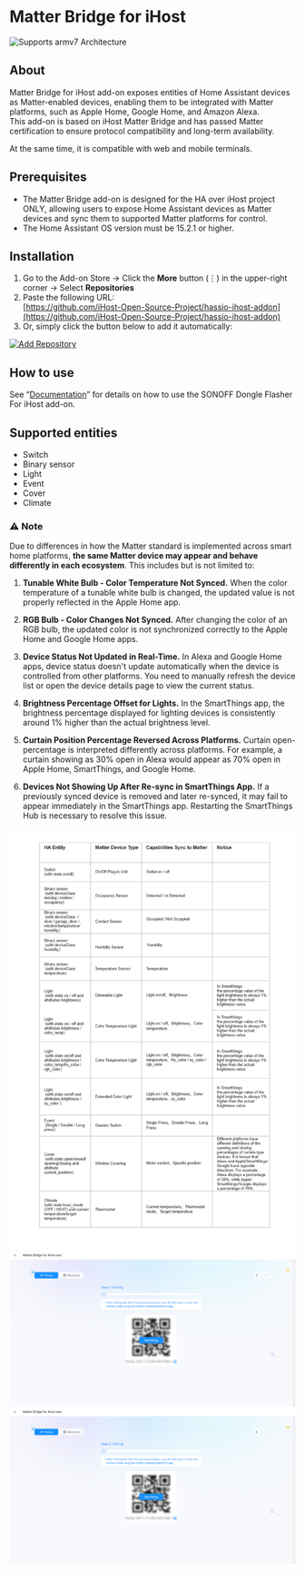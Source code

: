 # Matter Bridge for iHost

![Supports armv7 Architecture](https://img.shields.io/badge/armv7-yes-green.svg)

## About

Matter Bridge for iHost add-on exposes entities of Home Assistant devices as Matter-enabled devices, enabling them to be integrated with Matter platforms, such as Apple Home, Google Home, and Amazon Alexa.  
This add-on is based on iHost Matter Bridge and has passed Matter certification to ensure protocol compatibility and long-term availability.

At the same time, it is compatible with web and mobile terminals.

## Prerequisites

- The Matter Bridge add-on is designed for the HA over iHost project ONLY, allowing users to expose Home Assistant devices as Matter devices and sync them to supported Matter platforms for control.
- The Home Assistant OS version must be 15.2.1 or higher.

## Installation
1. Go to the Add-on Store → Click the **More** button (⋮) in the upper-right corner → Select **Repositories**  
2. Paste the following URL:  
   [https://github.com/iHost-Open-Source-Project/hassio-ihost-addon](https://github.com/iHost-Open-Source-Project/hassio-ihost-addon)  
3. Or, simply click the button below to add it automatically:

[![Add Repository](https://my.home-assistant.io/badges/supervisor_add_addon_repository.svg)](https://my.home-assistant.io/redirect/supervisor_add_addon_repository/?repository_url=https%3A%2F%2Fgithub.com%2FiHost-Open-Source-Project%2Fhassio-ihost-addon)

## How to use
See “[Documentation](https://github.com/iHost-Open-Source-Project/hassio-ihost-addon/blob/master/hassio-ihost-matter-bridge-addon/DOCS.md)” for details on how to use the SONOFF Dongle Flasher For iHost add-on.


## Supported entities
-   Switch
-   Binary sensor
-   Light
-   Event 
-   Cover 
-   Climate

### ⚠️ Note

Due to differences in how the Matter standard is implemented across smart home platforms, **the same Matter device may appear and behave differently in each ecosystem**. This includes but is not limited to:

1. **Tunable White Bulb - Color Temperature Not Synced.**
   When the color temperature of a tunable white bulb is changed, the updated value is not properly reflected in the Apple Home app.

2. **RGB Bulb - Color Changes Not Synced.**
   After changing the color of an RGB bulb, the updated color is not synchronized correctly to the Apple Home and Google Home apps.

3. **Device Status Not Updated in Real-Time.**
   In Alexa and Google Home apps, device status doesn't update automatically when the device is controlled from other platforms. You need to manually refresh the device list or open the device details page to view the current status.

4. **Brightness Percentage Offset for Lights.**
   In the SmartThings app, the brightness percentage displayed for lighting devices is consistently around 1% higher than the actual brightness level.

5. **Curtain Position Percentage Reversed Across Platforms.**
   Curtain open-percentage is interpreted differently across platforms. For example, a curtain showing as 30% open in Alexa would appear as 70% open in Apple Home, SmartThings, and Google Home.

6. **Devices Not Showing Up After Re-sync in SmartThings App.**
   If a previously synced device is removed and later re-synced, it may fail to appear immediately in the SmartThings app. Restarting the SmartThings Hub is necessary to resolve this issue.

![image](https://raw.githubusercontent.com/iHost-Open-Source-Project/hassio-ihost-addon/refs/heads/master/hassio-ihost-matter-bridge-addon/images/support-devices.png)
![image](https://raw.githubusercontent.com/iHost-Open-Source-Project/hassio-ihost-addon/refs/heads/master/hassio-ihost-matter-bridge-addon/images/readme-1.png)
![image](https://raw.githubusercontent.com/iHost-Open-Source-Project/hassio-ihost-addon/refs/heads/master/hassio-ihost-matter-bridge-addon/images/readme-1.png)
